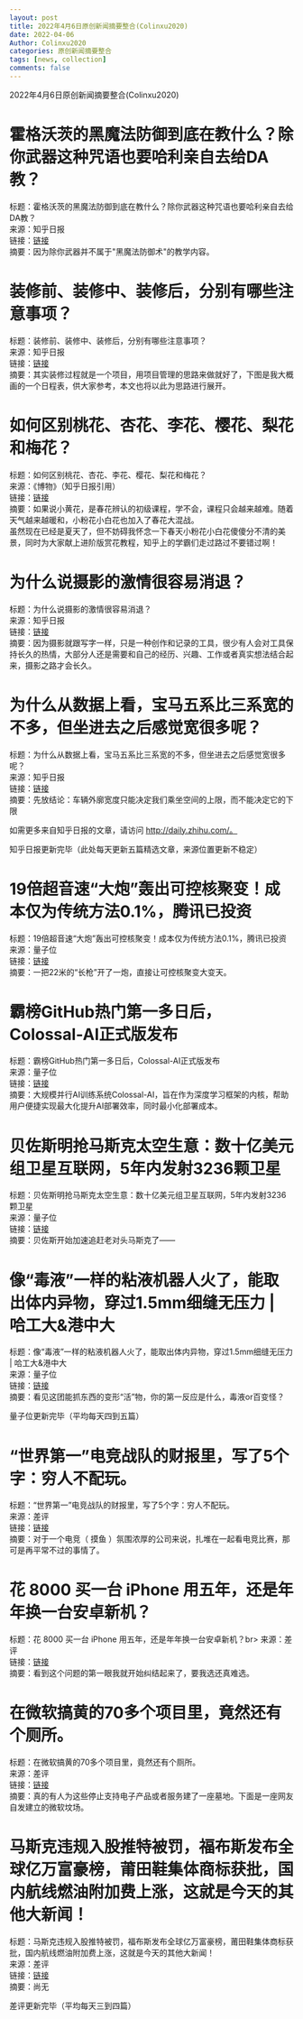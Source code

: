 ```yaml
---
layout: post
title: 2022年4月6日原创新闻摘要整合(Colinxu2020)
date: 2022-04-06
Author: Colinxu2020
categories: 原创新闻摘要整合
tags: [news, collection]
comments: false
--- 
```


2022年4月6日原创新闻摘要整合(Colinxu2020)
<!-- more -->

# 霍格沃茨的黑魔法防御到底在教什么？除你武器这种咒语也要哈利亲自去给DA教？
标题：霍格沃茨的黑魔法防御到底在教什么？除你武器这种咒语也要哈利亲自去给DA教？<br>
来源：知乎日报<br>
链接：[链接](http://daily.zhihu.com/story/9747226)<br>
摘要：因为除你武器并不属于"黑魔法防御术"的教学内容。
 
# 装修前、装修中、装修后，分别有哪些注意事项？
标题：装修前、装修中、装修后，分别有哪些注意事项？<br>
来源：知乎日报<br>
链接：[链接](http://daily.zhihu.com/story/9747232)<br>
摘要：其实装修过程就是一个项目，用项目管理的思路来做就好了，下图是我大概画的一个日程表，供大家参考，本文也将以此为思路进行展开。
 
# 如何区别桃花、杏花、李花、樱花、梨花和梅花？
标题：如何区别桃花、杏花、李花、樱花、梨花和梅花？<br>
来源：《博物》（知乎日报引用）<br>
链接：[链接](http://daily.zhihu.com/story/9747151)<br>
摘要：如果说小黄花，是春花辨认的初级课程，学不会，课程只会越来越难。随着天气越来越暖和，小粉花小白花也加入了春花大混战。<br>
虽然现在已经是夏天了，但不妨碍我怀念一下春天小粉花小白花傻傻分不清的美景，同时为大家献上进阶版赏花教程，知乎上的学霸们走过路过不要错过啊！

# 为什么说摄影的激情很容易消退？
标题：为什么说摄影的激情很容易消退？<br>
来源：知乎日报<br>
链接：[链接](http://daily.zhihu.com/story/9747129)<br>
摘要：因为摄影就跟写字一样，只是一种创作和记录的工具，很少有人会对工具保持长久的热情，大部分人还是需要和自己的经历、兴趣、工作或者真实想法结合起来，摄影之路才会长久。

# 为什么从数据上看，宝马五系比三系宽的不多，但坐进去之后感觉宽很多呢？
标题：为什么从数据上看，宝马五系比三系宽的不多，但坐进去之后感觉宽很多呢？<br>
来源：知乎日报<br>
链接：[链接](http://daily.zhihu.com/story/9747200)<br>
摘要：先放结论：车辆外廓宽度只能决定我们乘坐空间的上限，而不能决定它的下限
 
 如需更多来自知乎日报的文章，请访问 http://daily.zhihu.com/。
 
知乎日报更新完毕（此处每天更新五篇精选文章，来源位置更新不稳定）
 
# 19倍超音速“大炮”轰出可控核聚变！成本仅为传统方法0.1%，腾讯已投资
标题：19倍超音速“大炮”轰出可控核聚变！成本仅为传统方法0.1%，腾讯已投资<br>
来源：量子位<br>
链接：[链接](http://mp.weixin.qq.com/s?__biz=MzIzNjc1NzUzMw==&mid=2247617794&idx=1&sn=d1e3f046a9c502aabe5f611972a3704e&chksm=e8d1ba70dfa6336686378f6ecee9201e93394c2f64594eb1bca26adf6d3b4fa34b774826f89c#rd)<br>
摘要：一把22米的“长枪”开了一炮，直接让可控核聚变大变天。
 
# 霸榜GitHub热门第一多日后，Colossal-AI正式版发布
标题：霸榜GitHub热门第一多日后，Colossal-AI正式版发布<br>
来源：量子位<br>
链接：[链接](http://mp.weixin.qq.com/s?__biz=MzIzNjc1NzUzMw==&mid=2247617794&idx=2&sn=26684169390cdeb9a801caf10aceafd5&chksm=e8d1ba70dfa6336618882408765cdba266c4569ae4fed64cb64f3701ced5d4fd18cacc964f3f#rd)<br>
摘要：大规模并行AI训练系统Colossal-AI，旨在作为深度学习框架的内核，帮助用户便捷实现最大化提升AI部署效率，同时最小化部署成本。

# 贝佐斯明抢马斯克太空生意：数十亿美元组卫星互联网，5年内发射3236颗卫星
标题：贝佐斯明抢马斯克太空生意：数十亿美元组卫星互联网，5年内发射3236颗卫星<br>
来源：量子位<br>
链接：[链接](http://mp.weixin.qq.com/s?__biz=MzIzNjc1NzUzMw==&mid=2247617794&idx=3&sn=63637413e8062940e01d4497c939aaf0&chksm=e8d1ba70dfa63366ad9bfa8607376827647f831efcc7c21bcf4b985ef6e4eaabed42155d3bab#rd)<br>
摘要：贝佐斯开始加速追赶老对头马斯克了——

# 像“毒液”一样的粘液机器人火了，能取出体内异物，穿过1.5mm细缝无压力 | 哈工大&港中大
标题：像“毒液”一样的粘液机器人火了，能取出体内异物，穿过1.5mm细缝无压力 | 哈工大&港中大<br>
来源：量子位<br>
链接：[链接](http://mp.weixin.qq.com/s?__biz=MzIzNjc1NzUzMw==&mid=2247617794&idx=4&sn=2f2a62c5505c5a054a4411d925dfb81b&chksm=e8d1ba70dfa63366a822d4e4c10de60140d3bc38dcdde5cd8ef2dcd410da2da454a3d078e739#rd)<br>
摘要：看见这团能抓东西的变形“活”物，你的第一反应是什么，毒液or百变怪？

量子位更新完毕（平均每天四到五篇）

#  “世界第一”电竞战队的财报里，写了5个字：穷人不配玩。
标题：“世界第一”电竞战队的财报里，写了5个字：穷人不配玩。<br>
来源：差评<br>
链接：[链接](http://mp.weixin.qq.com/s?__biz=MzA5NDc1NzQ4MA==&mid=2654007005&idx=1&sn=6f1e808ef33a872688a80bb04332440a&chksm=8b8df9dabcfa70cc52f97fda7ff7eb65156433d7f075df8d0136354b3921df45cf4380397056#rd)<br>
摘要：对于一个电竞（ 摸鱼 ）氛围浓厚的公司来说，扎堆在一起看电竞比赛，那可是再平常不过的事情了。
 
# 花 8000 买一台 iPhone 用五年，还是年年换一台安卓新机？
标题：花 8000 买一台 iPhone 用五年，还是年年换一台安卓新机？br>
来源：差评<br>
链接：[链接](http://mp.weixin.qq.com/s?__biz=MzA5NDc1NzQ4MA==&mid=2654007005&idx=2&sn=0a1e7779447f44c7e6d02f6c110bd509&chksm=8b8df9dabcfa70ccbb821ead49f16ae73e41b2d3e024ab93783be3a23be6d7925ca9b39f6883#rd)<br>
摘要：看到这个问题的第一眼我就开始纠结起来了，要我选还真难选。
 
# 在微软搞黄的70多个项目里，竟然还有个厕所。
标题：在微软搞黄的70多个项目里，竟然还有个厕所。<br>
来源：差评<br>
链接：[链接](http://mp.weixin.qq.com/s?__biz=MzA5NDc1NzQ4MA==&mid=2654007005&idx=3&sn=e5bcb3065be30bc0744a1dce6121b861&chksm=8b8df9dabcfa70cc5929bbd0bdb738b5b0d8ed7e1c6f86aa41a4753b28bd82cf4fa61910044a#rd)<br>
摘要：真的有人为这些停止支持电子产品或者服务建了一座墓地。下面是一座网友自发建立的微软坟场。
 
# 马斯克违规入股推特被罚，福布斯发布全球亿万富豪榜，莆田鞋集体商标获批，国内航线燃油附加费上涨，这就是今天的其他大新闻！
标题：马斯克违规入股推特被罚，福布斯发布全球亿万富豪榜，莆田鞋集体商标获批，国内航线燃油附加费上涨，这就是今天的其他大新闻！<br>
来源：差评<br>
链接：[链接](http://mp.weixin.qq.com/s?__biz=MzA5NDc1NzQ4MA==&mid=2654007005&idx=6&sn=e6a76b1ef61432ae6e88302178b2c977&chksm=8b8df9dabcfa70cc84d76b720ea784dc36fed7bc7d2fb2c59917312a28ae2dfdb43a783d5687#rd)<br>
摘要：尚无
 
差评更新完毕（平均每天三到四篇）

